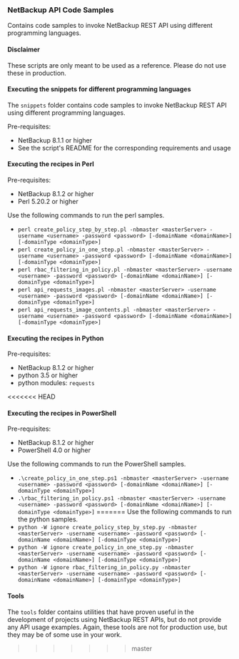 ### NetBackup API Code Samples

Contains code samples to invoke NetBackup REST API using different programming languages.

#### Disclaimer
These scripts are only meant to be used as a reference. Please do not use these in production.

#### Executing the snippets for different programming languages

The `snippets` folder contains code samples to invoke NetBackup REST API using different programming languages. 

Pre-requisites:

- NetBackup 8.1.1 or higher
- See the script's README for the corresponding requirements and usage

#### Executing the recipes in Perl

Pre-requisites:
- NetBackup 8.1.2 or higher
- Perl 5.20.2 or higher

Use the following commands to run the perl samples.
- `perl create_policy_step_by_step.pl -nbmaster <masterServer> -username <username> -password <password> [-domainName <domainName>] [-domainType <domainType>]`
- `perl create_policy_in_one_step.pl -nbmaster <masterServer> -username <username> -password <password> [-domainName <domainName>] [-domainType <domainType>]`
- `perl rbac_filtering_in_policy.pl -nbmaster <masterServer> -username <username> -password <password> [-domainName <domainName>] [-domainType <domainType>]`
- `perl api_requests_images.pl -nbmaster <masterServer> -username <username> -password <password> [-domainName <domainName>] [-domainType <domainType>]`
- `perl api_requests_image_contents.pl -nbmaster <masterServer> -username <username> -password <password> [-domainName <domainName>] [-domainType <domainType>]`

#### Executing the recipes in Python

Pre-requisites:
- NetBackup 8.1.2 or higher
- python 3.5 or higher
- python modules: `requests`

<<<<<<< HEAD
#### Executing the recipes in PowerShell
Pre-requisites:
- NetBackup 8.1.2 or higher
- PowerShell 4.0 or higher

Use the following commands to run the PowerShell samples.
- `.\create_policy_in_one_step.ps1 -nbmaster <masterServer> -username <username> -password <password> [-domainName <domainName>] [-domainType <domainType>]`
- `.\rbac_filtering_in_policy.ps1 -nbmaster <masterServer> -username <username> -password <password> [-domainName <domainName>] [-domainType <domainType>]`
=======
Use the following commands to run the python samples.
- `python -W ignore create_policy_step_by_step.py -nbmaster <masterServer> -username <username> -password <password> [-domainName <domainName>] [-domainType <domainType>]`
- `python -W ignore create_policy_in_one_step.py -nbmaster <masterServer> -username <username> -password <password> [-domainName <domainName>] [-domainType <domainType>]`
- `python -W ignore rbac_filtering_in_policy.py -nbmaster <masterServer> -username <username> -password <password> [-domainName <domainName>] [-domainType <domainType>]`


#### Tools
The `tools` folder contains utilities that have proven useful in the development of projects using
NetBackup REST APIs, but do not provide any API usage examples.  Again, these tools are not for
production use, but they may be of some use in your work.
>>>>>>> master
